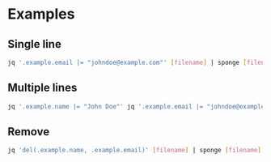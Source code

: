 # Examples

## Single line

```sh
jq '.example.email |= "johndoe@example.com"' [filename] | sponge [filename]
```

## Multiple lines

```sh
jq '.example.name |= "John Doe"' jq '.example.email |= "johndoe@example.com"' [filename] | sponge [filename]
```

## Remove

```sh
jq 'del(.example.name, .example.email)' [filename] | sponge [filename]
```
